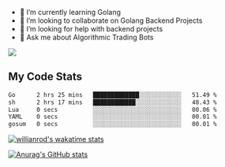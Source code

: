 
- 🌱 I’m currently learning Golang
- 👯 I’m looking to collaborate on Golang Backend Projects
- 🤔 I’m looking for help with backend projects
- 💬 Ask me about Algorithmic Trading Bots

![](https://github-profile-trophy.vercel.app/?username=kevinbarrero)

## My Code Stats

<!--START_SECTION:waka-->

```txt
Go      2 hrs 25 mins   █████████████░░░░░░░░░░░░   51.49 %
sh      2 hrs 17 mins   ████████████░░░░░░░░░░░░░   48.43 %
Lua     0 secs          ░░░░░░░░░░░░░░░░░░░░░░░░░   00.06 %
YAML    0 secs          ░░░░░░░░░░░░░░░░░░░░░░░░░   00.01 %
gosum   0 secs          ░░░░░░░░░░░░░░░░░░░░░░░░░   00.01 %
```

<!--END_SECTION:waka-->

[![willianrod's wakatime stats](https://github-readme-stats.vercel.app/api/wakatime?username=holdandup&layout=compact&theme=react&custom_title=Wakatime%20All%20Time%20Stats&langs_count=8)](https://github.com/anuraghazra/github-readme-stats)

[![Anurag's GitHub stats](https://github-readme-stats.vercel.app/api?username=Kevinbarrero)](https://github.com/anuraghazra/github-readme-stats)




